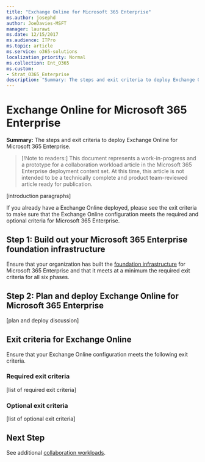 ```yaml
---
title: "Exchange Online for Microsoft 365 Enterprise"
ms.author: josephd
author: JoeDavies-MSFT
manager: laurawi
ms.date: 12/15/2017
ms.audience: ITPro
ms.topic: article
ms.service: o365-solutions
localization_priority: Normal
ms.collection: Ent_O365
ms.custom:
- Strat_O365_Enterprise
description: "Summary: The steps and exit criteria to deploy Exchange Online for Microsoft 365 Enterprise."
---
```


# Exchange Online for Microsoft 365 Enterprise

**Summary:** The steps and exit criteria to deploy Exchange Online for Microsoft 365 Enterprise.

>[!Note to readers:] 
> This document represents a work-in-progress and a prototype for a collaboration workload article in the Microsoft 365 Enterprise deployment content set. At this time, this article is not intended to be a technically complete and product team-reviewed article ready for publication. 

[introduction paragraphs]

If you already have a Exchange Online deployed, please see the exit criteria to make sure that the Exchange Online configuration meets the required and optional criteria for Microsoft 365 Enterprise.

## Step 1: Build out your Microsoft 365 Enterprise foundation infrastructure 

Ensure that your organization has built the [foundation infrastructure](deploy-foundation-infrastructure.md) for Microsoft 365 Enterprise and that it meets at a minimum the required exit criteria for all six phases.

## Step 2: Plan and deploy Exchange Online for Microsoft 365 Enterprise

[plan and deploy discussion]

## Exit criteria for Exchange Online

Ensure that your Exchange Online configuration meets the following exit criteria.

### Required exit criteria

[list of required exit criteria]

### Optional exit criteria

[list of optional exit criteria]

## Next Step

See additional [collaboration workloads](collaboration-workloads.md).
